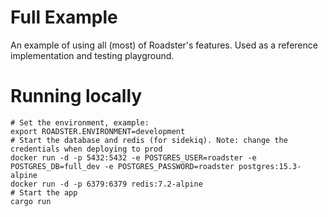 # Full Example

An example of using all (most) of Roadster's features. Used as a reference implementation and testing playground.

# Running locally

```shell
# Set the environment, example:
export ROADSTER.ENVIRONMENT=development
# Start the database and redis (for sidekiq). Note: change the credentials when deploying to prod
docker run -d -p 5432:5432 -e POSTGRES_USER=roadster -e POSTGRES_DB=full_dev -e POSTGRES_PASSWORD=roadster postgres:15.3-alpine
docker run -d -p 6379:6379 redis:7.2-alpine
# Start the app
cargo run
```
